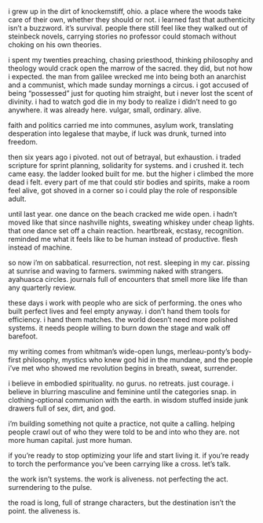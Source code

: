 i grew up in the dirt of knockemstiff, ohio. a place where the woods take care of their own, whether they should or not. i learned fast that authenticity isn’t a buzzword. it’s survival. people there still feel like they walked out of steinbeck novels, carrying stories no professor could stomach without choking on his own theories.

i spent my twenties preaching, chasing priesthood, thinking philosophy and theology would crack open the marrow of the sacred. they did, but not how i expected. the man from galilee wrecked me into being both an anarchist and a communist, which made sunday mornings a circus. i got accused of being “possessed” just for quoting him straight, but i never lost the scent of divinity. i had to watch god die in my body to realize i didn’t need to go anywhere. it was already here. vulgar, small, ordinary. alive.

faith and politics carried me into communes, asylum work, translating desperation into legalese that maybe, if luck was drunk, turned into freedom.

then six years ago i pivoted. not out of betrayal, but exhaustion. i traded scripture for sprint planning, solidarity for systems. and i crushed it. tech came easy. the ladder looked built for me. but the higher i climbed the more dead i felt. every part of me that could stir bodies and spirits, make a room feel alive, got shoved in a corner so i could play the role of responsible adult.

until last year. one dance on the beach cracked me wide open. i hadn’t moved like that since nashville nights, sweating whiskey under cheap lights. that one dance set off a chain reaction. heartbreak, ecstasy, recognition. reminded me what it feels like to be human instead of productive. flesh instead of machine.

so now i’m on sabbatical. resurrection, not rest. sleeping in my car. pissing at sunrise and waving to farmers. swimming naked with strangers. ayahuasca circles. journals full of encounters that smell more like life than any quarterly review.

these days i work with people who are sick of performing. the ones who built perfect lives and feel empty anyway. i don’t hand them tools for efficiency. i hand them matches. the world doesn’t need more polished systems. it needs people willing to burn down the stage and walk off barefoot.

my writing comes from whitman’s wide-open lungs, merleau-ponty’s body-first philosophy, mystics who knew god hid in the mundane, and the people i’ve met who showed me revolution begins in breath, sweat, surrender.

i believe in embodied spirituality. no gurus. no retreats. just courage. i believe in blurring masculine and feminine until the categories snap. in clothing-optional communion with the earth. in wisdom stuffed inside junk drawers full of sex, dirt, and god.

i’m building something not quite a practice, not quite a calling. helping people crawl out of who they were told to be and into who they are. not more human capital. just more human.

if you’re ready to stop optimizing your life and start living it. if you’re ready to torch the performance you’ve been carrying like a cross. let’s talk.

the work isn’t systems. the work is aliveness.
not perfecting the act. surrendering to the pulse.

the road is long, full of strange characters, but the destination isn’t the point. the aliveness is.
